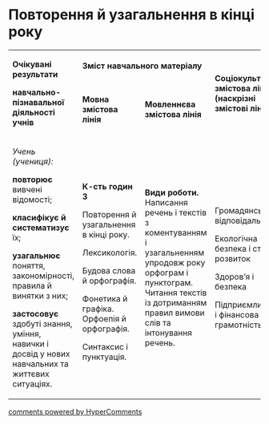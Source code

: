 <div id="hypercomments_widget" class="js-hypercomments-widget invisible"></div>

# Повторення й узагальнення в кінці року


<table>
<tbody>
<tr>
<td rowspan="2">
<p><strong>Очікувані результати</strong></p>
<p><strong>навчально-пізнавальної діяльності учнів </strong></p>
</td>
<td colspan="2">
<p><strong>Зміст навчального матеріалу </strong></p>
</td>
<td rowspan="2">
<p><strong>Соціокультурна змістова лінія (наскрізні змістові лінії)</strong></p>
</td>
<td rowspan="2">
<p><strong>Діяльнісна змістова лінія (компетентності)</strong></p>
</td>
</tr>
<tr>
<td>
<p><strong>Мовна змістова лінія</strong></p>
</td>
<td>
<p><strong>Мовленнєва змістова лінія</strong></p>
</td>
</tr>
<tr>
<td>
<p><em><span>Учень (учениця):</span></em></p>
<p><strong>повторює </strong><span>вивчені відомості;</span></p>
<p><strong>класифікує й систематизує</strong><span> їх;</span></p>
<p><strong>узагальнює </strong><span>поняття, закономірності, правила й винятки з них;</span></p>
<p><strong>застосовує</strong><span> здобуті знання, уміння, навички і досвід у нових навчальних та життєвих ситуаціях.</span></p>
</td>
<td>
<p><strong>К-сть годин 3</strong></p>
<span>Повторення й узагальнення </span>
<span>в кінці року.</span>
<p><span>Лексикологія.</span></p>
<p><span>Будова слова й орфографія.</span></p>
<p><span>Фонетика й графіка. Орфоепія й орфографія.</span></p>
<span>Синтаксис і пунктуація.</span>
</td>
<td>
<strong>Види роботи. </strong>
<span>Написання речень і текстів з коментуванням і узагальненням упродовж року орфограм і пунктограм.</span>
<span>Читання текстів із дотриманням правил вимови слів та інтонування речень.</span>
</td>
<td>
<p><span>Громадянська відповідальність</span></p>
<p><span>Екологічна безпека і сталий розвиток</span></p>
<p><span>Здоров&rsquo;я і безпека</span></p>
<p><span>Підприємливість і фінансова грамотність</span></p>
</td>
<td>
<p><strong>СДМ</strong></p>
<p><strong>ІКК</strong></p>
<p><strong>СГК</strong></p>
<p><strong>УВВЖ</strong></p>
<p><strong>КПНТ</strong></p>
<p><strong>ЗКК</strong></p>
<p><strong>ПК</strong></p>
<strong>ЗЗК</strong>
</td>
</tr>
</tbody>
</table>

<div class="js-hypercomments-container">
<a href="http://hypercomments.com" class="hc-link" title="comments widget">comments powered by HyperComments</a>
</div>